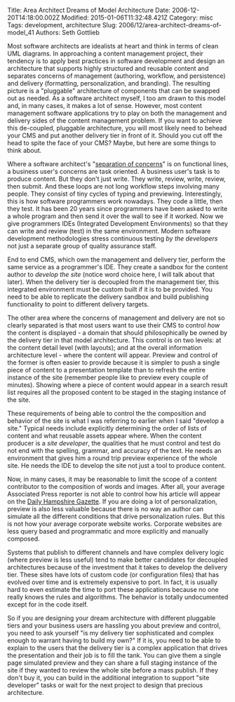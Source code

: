 Title: Area Architect Dreams of Model Architecture
Date: 2006-12-20T14:18:00.002Z
Modified: 2015-01-06T11:32:48.421Z
Category: misc
Tags: development, architecture
Slug: 2006/12/area-architect-dreams-of-model_41
Authors: Seth Gottlieb

Most software architects are idealists at heart and think in terms of clean UML diagrams. In approaching a content management project, their tendency is to apply best practices in software development and design an architecture that supports highly structured and reusable content and separates concerns of management (authoring, workflow, and persistence) and delivery (formatting, personalization, and branding). The resulting picture is a "pluggable" architecture of components that can be swapped out as needed. As a software architect myself, I too am drawn to this model and, in many cases, it makes a lot of sense. However, most content management software applications try to play on both the management and delivery sides of the content management problem. If you want to achieve this de-coupled, pluggable architecture, you will most likely need to behead your CMS and put another delivery tier in front of it. Should you cut off the head to spite the face of your CMS? Maybe, but here are some things to think about.  
  
Where a software architect's "[separation of concerns](http://en.wikipedia.org/wiki/Separation_of_concerns)" is on functional lines, a business user's concerns are task oriented. A business user's task is to produce content. But they don't just write. They write, review, write, review, then submit. And these loops are not long workflow steps involving many people. They consist of tiny cycles of typing and previewing. Interestingly, this is how software programmers work nowadays. They code a little, then they test. It has been 20 years since programmers have been asked to write a whole program and then send it over the wall to see if it worked. Now we give programmers IDEs (Integrated Development Environments) so that they can write and review (test) in the same environment. Modern software development methodologies stress continuous testing _by the developers_ not just a separate group of quality assurance staff.  
  
End to end CMS, which own the management and delivery tier, perform the same service as a programmer's IDE. They create a sandbox for the content author to _develop the site_ (notice word choice here, I will talk about that later). When the delivery tier is decoupled from the management tier, this integrated environment must be custom built if it is to be provided. You need to be able to replicate the delivery sandbox and build publishing functionality to point to different delivery targets.  
  
The other area where the concerns of management and delivery are not so clearly separated is that most users want to use their CMS to control _how_ the content is displayed - a domain that should philosophically be owned by the delivery tier in that model architecture. This control is on two levels: at the content detail level (with layouts); and at the overall information architecture level - where the content will appear. Preview and control of the former is often easier to provide because it is simpler to push a single piece of content to a presentation template than to refresh the entire instance of the site (remember people like to preview every couple of minutes). Showing where a piece of content would appear in a search result list requires all the proposed content to be staged in the staging instance of the site.  
  
These requirements of being able to control the the composition and behavior of the site is what I was referring to earlier when I said "develop a site." Typical needs include explicitly determining the order of lists of content and what reusable assets appear where. When the content producer is a _site developer_, the qualities that he must control and test do not end with the spelling, grammar, and accuracy of the text. He needs an environment that gives him a round trip preview experience of the whole site. He needs the IDE to develop the site not just a tool to produce content.  
  
Now, in many cases, it may be reasonable to limit the scope of a content contributor to the composition of words and images. After all, your average Associated Press reporter is not able to control how his article will appear on the [Daily Hampshire Gazette](http://www.gazettenet.com/). If you are doing a lot of personalization, preview is also less valuable because there is no way an author can simulate all the different conditions that drive personalization rules. But this is not how your average corporate website works. Corporate websites are less query based and programmatic and more explicitly and manually composed.  
  
Systems that publish to different channels and have complex delivery logic (where preview is less useful) tend to make better candidates for decoupled architectures because of the investment that it takes to develop the delivery tier. These sites have lots of custom code (or configuration files) that has evolved over time and is extremely expensive to port. In fact, it is usually hard to even estimate the time to port these applications because no one really knows the rules and algorithms. The behavior is totally undocumented except for in the code itself.  
  
So if you are designing your dream architecture with different pluggable tiers and your business users are hassling you about preview and control, you need to ask yourself "is my delivery tier sophisticated and complex enough to warrant having to build my own?" If it is, you need to be able to explain to the users that the delivery tier is a complex application that drives the presentation and their job is to fill the tank. You can give them a single page simulated preview and they can share a full staging instance of the site if they wanted to review the whole site before a mass publish. If they don't buy it, you can build in the additional integration to support "site developer" tasks or wait for the next project to design that precious architecture.
